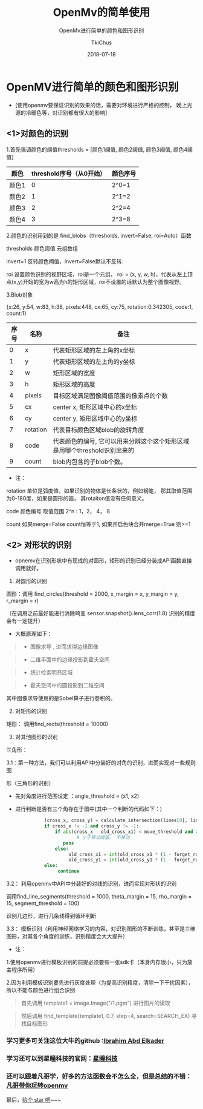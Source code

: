 ﻿---
layout:     post
title:      OpenMv的简单使用
subtitle:   OpenMv进行简单的颜色和图形识别
date:       2018-07-18
author:     TkiChus
header-img: img/post-bg-openmv.jpg
catalog: true
tags:
    - TkiChus
    - DreamMemory001 Blog
    - OpenMv
---

# OpenMV进行简单的颜色和图形识别

 * [使用openmv要保证识别的效果的话，需要对环境进行严格的控制，
 晚上光源的冷暖色等，对识别都有很大的影响]
## <1>对颜色的识别


1.首先强调颜色的阈值thresholds = [颜色1阈值, 颜色2阈值, 颜色3阈值, 颜色4阈值]

 颜色 | threshold序号（从0开始） | 颜色序号
 -|-|-
 颜色1 | 0 | 2^0=1
 颜色2 | 1 | 2^1=2
 颜色3 | 2 | 2^2=4
 颜色4 | 3 | 2^3=8

 2.颜色的识别用到的是 find_blobs（thresholds, invert=False, roi=Auto）函数

thresholds 颜色阈值 元组数组

invert=1 反转颜色阈值，invert=False默认不反转.

roi 设置颜色识别的视野区域，roi是一个元组， roi = (x, y, w, h)，代表从左上顶点(x,y)开始的宽为w高为h的矩形区域，roi不设置的话默认为整个图像视野。

 3.Blob对象

 {x:26, y:54, w:83, h:38, pixels:448, cx:65, cy:75, rotation:0.342305, code:1, count:1}

 序号 | 名称 | 备注
 -|-|-
 0 | x | 代表矩形区域的左上角的x坐标
 1 | y | 代表矩形区域的左上角的y坐标
 2 | w | 矩形区域的宽度
 3 | h | 矩形区域的高度
 4 | pixels | 目标区域满足图像阈值范围的像素点的个数
 5 | cx | center x, 矩形区域中心的x坐标
 6 | cy | center y, 矩形区域中心的y坐标
 7 | rotation | 代表目标颜色区域blob的旋转角度
 8 | code | 代表颜色的编号, 它可以用来分辨这个这个矩形区域是用哪个threshold识别出来的
 9 | count | blob内包含的子blob个数。

* 注：

rotation 单位是弧度值，如果识别的物体是长条状的，例如钢笔， 那其取值范围为0-180度，如果是圆形的画， 其rotaiton值没有任何意义。

code 颜色编号 取值范围 2^n : 1，2， 4， 8

count 如果merge=False count恒等于1, 如果开启色块合并merge=True 则>=1


## <2> 对形状的识别

 * opnemv在识别形状中有现成的对圆形，矩形的识别已经分装成API函数直接调用就好。


 1. 对圆形的识别

 圆形：调用 find_circles(threshold = 2000, x_margin = x, y_margin = y, r_margin = r)

 （在调用之前最好能进行消除畸变 sensor.snapshot().lens_corr(1.8) 识别的精度会有一定提升）



 * 大概原理如下：


> * 图像求导 , 进而求得边缘图像

> * 二维平面中的边缘投影到霍夫空间

> *  统计检索明亮区域

> *  霍夫空间中的圆投影到二维空间

 其中图像求导使用的是Sobel算子进行卷积的。

 2. 对矩形的识别

 矩形： 调用find_rects(threshold = 10000)


3. 对其他图形的识别

三角形：


3.1：第一种方法，我们可以利用API中分装好的对角的识别，进而实现对一些规则图

形（三角形的识别）

* 先对角度进行范围设定 ：angle_threshold = (x1, x2)

* 进行判断是否有三个角存在于图中(其中一个判断的代码如下：)

```python
              (cross_x, cross_y) = calculate_intersection(lines[0], lines[1])
              if cross_x != -1 and cross_y != -1:
                  if abs(cross_x - old_cross_x1) < move_threshold and abs(cross_y - old_cross_y1) < move_threshold:
                          # 小于移动阈值， 不移动
                     pass
                  else:
                       old_cross_x1 = int(old_cross_x1 * (1 - forget_ratio) + cross_x * forget_ratio)
                       old_cross_y1 = int(old_cross_y1 * (1 - forget_ratio) + cross_y * forget_ratio)
              else:
                   continue

```

3.2： 利用openmv中API中分装好的对线的识别，进而实现对形状的识别

 调用find_line_segments(threshold = 1000, theta_margin = 15, rho_margin = 15, segment_threshold = 100)

 识别几边形，进行几条线得到循环判断

 3.3： 模板识别（利用神经网络学习的内容，对识别图形的不断训练，甚至是三维图形，对其各个角度的训练，识别精度会大大提升）

 * 注：

 1.使用openmv进行模板识别的前提必须要有一张sdk卡（本身内存很小，只为放主程序所用）

 2.因为利用模板识别要先进行灰度处理（为提高识别精度，清除一下干扰因素），所以不能与颜色进行组合识别

>  首先调用  template1 = image.Image("/1.pgm") 进行图片的读取

> 然后调用 find_template(template1, 0.7, step=4, search=SEARCH_EX) 寻找目标图形


### 学习更多可关注这位大牛的github :[Ibrahim Abd Elkader](https://github.com/iabdalkader)
### 学习还可以到星瞳科技的官网：[星瞳科技](http://book.openmv.cc/quick-starter.html)
### 还可以跟着凡哥学，好多的方法函数会不怎么全，但是总结的不错：[凡哥带你玩转openmv](http://book.myopenmv.com/)



最后，[给个 star 吧](https://github.com/DreamMemory001/DreamMemory001.github.io)~~~
